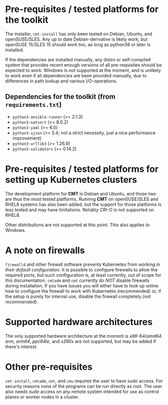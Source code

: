 # Pre-requisites / tested platforms for the toolkit

The installer, `cmt-install` has only been tested on Debian, Ubuntu, and openSUSE/SLES.
Any up to date Debian-derivative is likely work, but openSUSE 15/SLES 15 should work too,
as long as python38 or later is installed.

If the dependencies are installed manually, any distro or self-compiled
system that provides recent enough versions of all pre-requisites should be expected to work.
Windows is not supported at the moment, and is unlikely to work even
if all dependencies are been provided manually, due to differences
in path lookup and various I/O-operations.

## Dependencies for the toolkit (from `requirements.txt`)

* `python3-ansible-runner` (>= 2.1.3)
* `python3-natsort` (>= 8.0.2)
* `python3-yaml` (>= 6.0)
* `python3-ujson` (>= 5.4; not a strict necessity, just a nice performance improvement)
* `python3-urllib3` (>= 1.26.9)
* `python3-validators` (>= 0.14.2)

# Pre-requisites / tested platforms for setting up Kubernetes clusters

The development platform for __CMT__ is Debian and Ubuntu, and those two are thus the most tested platforms.
Running __CMT__ on openSUSE/SLES and RHEL8 systems has also been added, but the support for those platforms
is less tested and may have limitations. Notably _CRI-O_ is not supported on RHEL8.

Other distributions are not supported at this point. This also applies to Windows.

# A note on firewalls

`firewalld` and other firewall software prevents
Kubernetes from working _in their default configuration_. It is possible to configure firewalls
to allow the required ports, but such configuration is, at least currently, out of scope for
this documentation.  `cmtadm` and `cmt` currently do *NOT* disable firewalls during installation.
If you have issues you will either have to look up online how to configure the firewall to work
with Kubernetes (recommended) or, if the setup is purely for internal use, disable the firewall
completely (*not recommended*).

# Supported hardware architectures

The only supported hardware architecture at the moment is _x86-64_/_amd64_.
_arm_, _arm64_, _ppc64le_, and _s390x_ are not supported, but may be added if there's interest.

# Other pre-requisites

`cmt-install`, `cmtadm`, `cmt`, and `cmu` requires the user to have _sudo_ access.
For security reasons none of the programs can be run directly as root.
The user also needs _sudo_ access on any remote system intended for use as control planes or worker nodes in a cluster.
